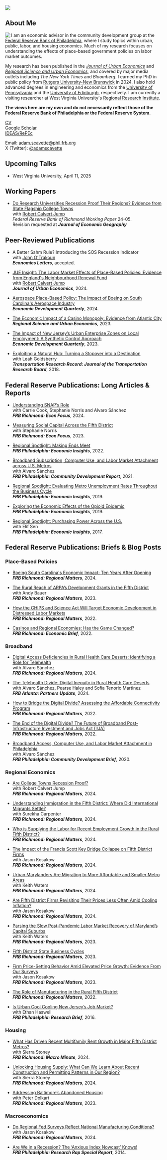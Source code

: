 <img src="homepage_banner.png">
<h2>About Me</h2>
<img src="/1664665342086.jpg" align="left">
<p> I am an economic advisor in the community development group at the <a href="https://www.philadelphiafed.org/">Federal Reserve Bank of Philadelphia</a>, where I study topics within urban, public, labor, and housing economics. Much of my research focuses on understanding the effects of place-based government policies on labor market outcomes. 
<p> My research has been published in the <a href="https://www.sciencedirect.com/journal/journal-of-urban-economics"><i>Journal of Urban Economics</i></a> and <a href="https://www.sciencedirect.com/journal/regional-science-and-urban-economics"><i>Regional Science and Urban Economics</i></a>, and covered by major media outlets including <i>The New York Times</i> and <i>Bloomberg</i>. I earned my PhD in public policy from <a href="https://bloustein.rutgers.edu/">Rutgers University-New Brunswick</a> in 2024. I also hold advanced degrees in engineering and economics from the <a href="https://www.seas.upenn.edu/">University of Pennsylvania</a> and the <a href="https://www.ed.ac.uk/economics">University of Edinburgh</a>, respectively. I am currently a visiting researcher at West Virginia University's <a href="https://rri.wvu.edu/">Regional Research Institute</a>.</p>

<p><strong>The views here are my own and do not necessarily reflect those of the Federal Reserve Bank of Philadelphia or the Federal Reserve System.</strong></p>

<a href="adamscavette_CV.pdf" download>CV</a><br>
<a href="https://scholar.google.com/citations?user=UWVskVMAAAAJ&hl=en">Google Scholar</a><br>
<a href="https://ideas.repec.org/f/psc838.html">IDEAS/RePEc</a><br>

<p>Email: <a href="mailto:adam.scavette@phil.frb.org">adam.scavette@phil.frb.org</a><br>
X (Twitter): <a href="https://twitter.com/AdamScavette">@adamscavette</a><br></p>

<h2><strong>Upcoming Talks</strong></h2>

<ul>
<p><li>West Virginia University, April 11, 2025</li></p>
</ul>

<h2>Working Papers</h2>

<ul>
<p><li><a href="https://www.richmondfed.org/-/media/RichmondFedOrg/publications/research/working_papers/2024/wp24-05.pdf">Do Research Universities Recession Proof Their Regions? Evidence from State Flagship College Towns</a><br> with <a href="https://www.robcalvertjump.com/">Robert Calvert Jump</a><br><i>Federal Reserve Bank of Richmond Working Paper </i>24-05.<br> Revision requested at <strong><i>Journal of Economic Geography</i></strong></li></p>
</ul>
<h2>Peer-Reviewed Publications</h2>

<ul>
<p><li>A Better Sahm Rule? Introducing the SOS Recession Indicator<br> with <a href="https://www.richmondfed.org/research/people/otrakoun">John O'Trakoun</a><br> <strong><i>Economics Letters</i></strong>, accepted.</li></p>
<p><li><a href="JumpScavette_NRF_JUE_2024.pdf">JUE Insight: The Labor Market Effects of Place-Based Policies: Evidence from England's Neighbourhood Renewal Fund</a><br> with <a href="https://www.robcalvertjump.com/">Robert Calvert Jump</a><br> <strong><i>Journal of Urban Economics</i></strong>, 2024.</li></p>
<p><li><a href="Scavette_EDQ_Boeing.pdf">Aerospace Place-Based Policy: The Impact of Boeing on South Carolina's Aerospace Industry</a><br> <strong><i>Economic Development Quarterly</i></strong>, 2024.</li></p>
<p><li><a href="Scavette_RSUE_AtlanticCity.pdf">The Economic Impact of a Casino Monopoly: Evidence from Atlantic City</a><br> <strong><i>Regional Science and Urban Economics</i></strong>, 2023.</li></p>
<p><li><a href="Scavette_EDQ_NJenterprisezones.pdf">The Impact of New Jersey’s Urban Enterprise Zones on Local Employment: A Synthetic Control Approach</a><br> <strong><i>Economic Development Quarterly</i></strong>, 2023.</li></p>
<p><li><a href="ScavetteGoldsberry_TRR_ExploitingNaturalHub.pdf">Exploiting a Natural Hub: Turning a Stopover into a Destination</a><br>with Leah Goldsberry<br><strong><i>Transportation Research Record: Journal of the Transportation Research Board</i></strong>, 2018.</li></p>
</ul>
<h2>Federal Reserve Publications: Long Articles & Reports</h2>

<ul>
<p><li><a href="https://www.richmondfed.org/publications/research/econ_focus/2024/q1-q2/district_digest">Understanding SNAP’s Role</a><br>with Carrie Cook, Stephanie Norris and Alvaro Sánchez<br><strong><i>FRB Richmond: Econ Focus</i></strong>, 2024.</li></p>
<p><li><a href="https://www.richmondfed.org/-/media/RichmondFedOrg/publications/research/econ_focus/2023/q2/district_digest.pdf">Measuring Social Capital Across the Fifth District</a><br>with Stephanie Norris<br><strong><i>FRB Richmond: Econ Focus</i></strong>, 2023.</li></p>
<p><li><a href="https://www.philadelphiafed.org/-/media/frbp/assets/economy/articles/economic-insights/2022/q2/eiq222_rs-making-ends-meet.pdf">Regional Spotlight: Making Ends Meet</a><br><strong><i>FRB Philadelphia: Economic Insights</i></strong>, 2022.</li></p>
<p><li><a href="https://www.philadelphiafed.org/-/media/frbp/assets/community-development/reports/broadband-subscription-computer-access-and-labor-market-attachment-across-us-metros.pdf">Broadband Subscription, Computer Use, and Labor Market Attachment across U.S. Metros</a><br>with Alvaro Sánchez<br><strong><i>FRB Philadelphia: Community Development Report</i></strong>, 2021.</li></p>
<p><li><a href="https://www.philadelphiafed.org/-/media/frbp/assets/economy/articles/economic-insights/2019/q4/eiq419_rs-evaluating-unemployment-rates.pdf">Regional Spotlight: Evaluating Metro Unemployment Rates Throughout the Business Cycle</a><br><strong><i>FRB Philadelphia: Economic Insights</i></strong>, 2019.</li></p>
<p><li><a href="https://www.philadelphiafed.org/-/media/frbp/assets/economy/articles/economic-insights/2019/q2/eiq219-opioid-impact.pdf">Exploring the Economic Effects of the Opioid Epidemic</a><br><strong><i>FRB Philadelphia: Economic Insights</i></strong>, 2019.</li></p>
<p><li><a href="https://www.philadelphiafed.org/-/media/frbp/assets/economy/articles/economic-insights/2017/q4/rs_purchasing-power.pdf">Regional Spotlight: Purchasing Power Across the U.S.</a><br>with Elif Sen<br><strong><i>FRB Philadelphia: Economic Insights</i></strong>, 2017.</li></p>
</ul>

<h2>Federal Reserve Publications: Briefs & Blog Posts</h2>

<h3>Place-Based Policies</h3>
<ul>
<p><li><a href="https://www.richmondfed.org/region_communities/regional_data_analysis/regional_matters/2024/rm_09_12_24_boeing_south_carolina_economic_impact">Boeing South Carolina's Economic Impact: Ten Years After Opening</a><br><strong><i>FRB Richmond: Regional Matters</i></strong>, 2024.</li></p>
<p><li><a href="https://www.richmondfed.org/region_communities/regional_data_analysis/regional_matters/2023/rm_02_03_2023_ARPA">The Rural Reach of ARPA’s Development Grants in the Fifth District</a><br> with Andy Bauer<br><strong><i>FRB Richmond: Regional Matters</i></strong>, 2023.</li></p>
<p><li><a href="https://www.richmondfed.org/region_communities/regional_data_analysis/regional_matters/2022/rm_10_13_2022_chips_science_act">How the CHIPS and Science Act Will Target Economic Development in Distressed Labor Markets</a><br><strong><i>FRB Richmond: Regional Matters</i></strong>, 2022.</li></p>
<p><li><a href="https://www.richmondfed.org/publications/research/economic_brief/2022/eb_22-28">Casinos and Regional Economies: Has the Game Changed?</a><br><strong><i>FRB Richmond: Economic Brief</i></strong>, 2022.</li></p>
</ul>

<h3>Broadband</h3>
<ul>
<p><li><a href="https://www.richmondfed.org/region_communities/regional_data_analysis/regional_matters/2024/rm_10_31_24_rural_health_care_deserts">Digital Access Deficiencies in Rural Health Care Deserts: Identifying a Role for Telehealth</a><br> with Alvaro Sánchez<br><strong><i>FRB Richmond: Regional Matters</i></strong>, 2024.</li></p>
<p><li><a href="https://www.atlantafed.org/community-development/publications/partners-update/2024/10/24/the-telehealth-divide-digital-inequity-in-rural-health-care-deserts">The Telehealth Divide: Digital Inequity in Rural Health Care Deserts</a><br> with Alvaro Sánchez, Pearse Haley and Sofia Tenorio Martinez<br><strong><i>FRB Atlanta: Partners Update</i></strong>, 2024.</li></p>
<p><li><a href="https://www.richmondfed.org/region_communities/regional_data_analysis/regional_matters/2022/rm_09_15_2022_affordable_connectivity_program">How to Bridge the Digital Divide? Assessing the Affordable Connectivity Program</a><br><strong><i>FRB Richmond: Regional Matters</i></strong>, 2022.</li></p>
<p><li><a href="https://www.richmondfed.org/region_communities/regional_data_analysis/regional_matters/2022/rm_03_03_2022_broadband">The End of the Digital Divide? The Future of Broadband Post-Infrastructure Investment and Jobs Act (IIJA)</a><br><strong><i>FRB Richmond: Regional Matters</i></strong>, 2022.</li></p>
<p><li><a href="https://www.philadelphiafed.org/-/media/frbp/assets/community-development/reports/broadband-access-computer-use-and-labor-market-attachment-in-philadelphia.pdf">Broadband Access, Computer Use, and Labor Market Attachment in Philadelphia</a><br> with Alvaro Sánchez<br><strong><i>FRB Philadelphia: Community Development Brief</i></strong>, 2020.</li></p>
</ul>

<h3>Regional Economics</h3>
<ul>
<p><li><a href="https://www.richmondfed.org/region_communities/regional_data_analysis/regional_matters/2024/rm_09_19_24_are_college_towns_recession_proof">Are College Towns Recession Proof?</a><br> with Robert Calvert Jump<br><strong><i>FRB Richmond: Regional Matters</i></strong>, 2024.</li></p>
<p><li><a href="https://www.richmondfed.org/region_communities/regional_data_analysis/regional_matters/2024/rm_07_12_24_understanding_immigration">Understanding Immigration in the Fifth District: Where Did International Migrants Settle?</a><br> with Surekha Carpenter<br><strong><i>FRB Richmond: Regional Matters</i></strong>, 2024.</li></p>
<p><li><a href="https://www.richmondfed.org/region_communities/regional_data_analysis/regional_matters/2024/rm_06_20_24_who_is_supplying_labor">Who is Supplying the Labor for Recent Employment Growth in the Rural Fifth District?</a><br><strong><i>FRB Richmond: Regional Matters</i></strong>, 2024.</li></p>
<p><li><a href="https://www.richmondfed.org/region_communities/regional_data_analysis/regional_matters/2024/rm_05_03_24_impact_of_francis_scott_key_bridge_collapse">The Impact of the Francis Scott Key Bridge Collapse on Fifth District Firms</a><br> with Jason Kosakow<br><strong><i>FRB Richmond: Regional Matters</i></strong>, 2024.</li></p>
<p><li><a href="https://www.richmondfed.org/region_communities/regional_data_analysis/regional_matters/2024/rm_03_07_24_urban_marylanders_migrating">Urban Marylanders Are Migrating to More Affordable and Smaller Metro Areas</a><br> with Keith Waters<br><strong><i>FRB Richmond: Regional Matters</i></strong>, 2024.</li></p>
<p><li><a href="https://www.richmondfed.org/region_communities/regional_data_analysis/regional_matters/2024/rm_02_02_24_firms_revisiting_prices_less_amid_cooling_inflation">Are Fifth District Firms Revisiting Their Prices Less Often Amid Cooling Inflation?</a><br> with Jason Kosakow<br><strong><i>FRB Richmond: Regional Matters</i></strong>, 2024.</li></p>
<p><li><a href="https://www.richmondfed.org/region_communities/regional_data_analysis/regional_matters/2023/rm_10_05_23_labor_market_recovery_maryland">Parsing the Slow Post-Pandemic Labor Market Recovery of Maryland’s Capital Suburbs</a><br> with Keith Waters<br><strong><i>FRB Richmond: Regional Matters</i></strong>, 2023.</li></p>
<p><li><a href="https://www.richmondfed.org/region_communities/regional_data_analysis/regional_matters/2023/rm_08_03_23_state_business_cycles">Fifth District State Business Cycles</a><br><strong><i>FRB Richmond: Regional Matters</i></strong>, 2023.</li></p>
<p><li><a href="https://www.richmondfed.org/region_communities/regional_data_analysis/regional_matters/2023/rm_03_28_2023_price_setting">Firm Price-Setting Behavior Amid Elevated Price Growth: Evidence From Our Surveys</a><br> with Jason Kosakow<br><strong><i>FRB Richmond: Regional Matters</i></strong>, 2023.</li></p>
<p><li><a href="https://www.richmondfed.org/region_communities/regional_data_analysis/regional_matters/2022/rm_04_28_2022_manufacturing">The Role of Manufacturing in the Rural Fifth District</a><br><strong><i>FRB Richmond: Regional Matters</i></strong>, 2022.</li></p>
<p><li><a href="https://www.philadelphiafed.org/-/media/frbp/assets/economy/reports/research-briefs/rb-20161201.pdf">Is Urban Cool Cooling New Jersey’s Job Market?</a><br>with Ethan Haswell<br><strong><i>FRB Philadelphia: Research Brief</i></strong>, 2016.</li></p>
</ul>

<h3>Housing</h3>
<ul>
<p><li><a href="https://www.richmondfed.org/research/national_economy/macro_minute/2024/multifamily_rent_growth_fifth_district_20241001">What Has Driven Recent Multifamily Rent Growth in Major Fifth District Metros?</a><br> with Sierra Stoney<br><strong><i>FRB Richmond: Macro Minute</i></strong>, 2024.</li></p>
<p><li><a href="https://www.richmondfed.org/region_communities/regional_data_analysis/regional_matters/2024/rm_02_15_24_unlocking_housing_supply">Unlocking Housing Supply: What Can We Learn About Recent Construction and Permitting Patterns in Our Region?</a><br> with Sierra Stoney<br><strong><i>FRB Richmond: Regional Matters</i></strong>, 2024.</li></p>
<p><li><a href="https://www.richmondfed.org/region_communities/regional_data_analysis/regional_matters/2023/rm_08_17_23_baltimore_abandoned_housing">Addressing Baltimore’s Abandoned Housing</a><br> with Peter Dolkart<br><strong><i>FRB Richmond: Regional Matters</i></strong>, 2023.</li></p>
</ul>

<h3>Macroeconomics</h3>
<ul>
<p><li><a href="https://www.richmondfed.org/region_communities/regional_data_analysis/regional_matters/2024/rm_04_04_24_regional_surveys_national_conditions">Do Regional Fed Surveys Reflect National Manufacturing Conditions?</a><br> with Jason Kosakow<br><strong><i>FRB Richmond: Regional Matters</i></strong>, 2024.</li></p>
<p><li><a href="https://www.philadelphiafed.org/-/media/frbp/assets/economy/reports/research-rap/2014/are-we-in-a-recession.pdf">Are We in a Recession? The ‘Anxious Index Nowcast’ Knows!</a><br><strong><i>FRB Philadelphia: Research Rap Special Report</i></strong>, 2014.</li></p>
</ul>

